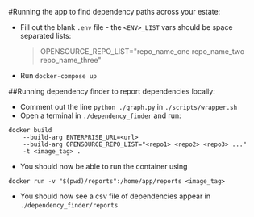 #Running the app to find dependency paths across your estate:
 - Fill out the blank `.env` file - the `<ENV>_LIST` vars should be space separated lists:
   > OPENSOURCE_REPO_LIST="repo_name_one repo_name_two repo_name_three"
 - Run `docker-compose up`

##Running dependency finder to report dependencies locally:
 - Comment out the line `python ./graph.py` in `./scripts/wrapper.sh`
 - Open a terminal in `./dependency_finder` and run: 

```shell
docker build 
    --build-arg ENTERPRISE_URL=<url> 
    --build-arg OPENSOURCE_REPO_LIST="<repo1> <repo2> <repo3> ..." 
    -t <image_tag> .
```
 - You should now be able to run the container using 
```shell
docker run -v "$(pwd)/reports":/home/app/reports <image_tag>
```
 - You should now see a csv file of dependencies appear in `./dependency_finder/reports`